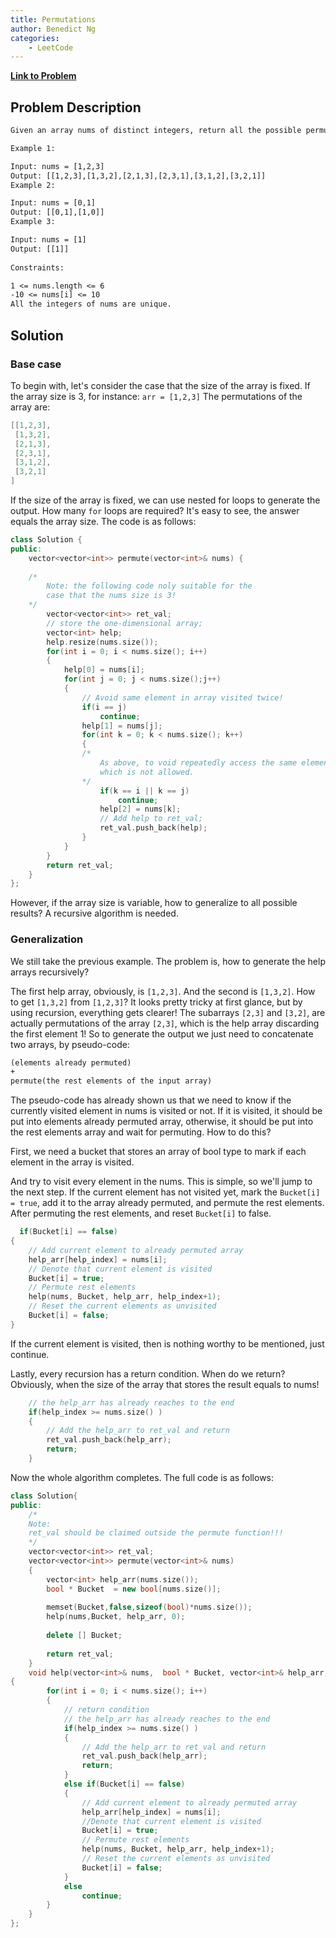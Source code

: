 ```yaml
---
title: Permutations
author: Benedict Ng
categories:
    - LeetCode
---
```

**[Link to Problem](https://leetcode.com/problems/permutations/)**

## Problem Description

```txt
Given an array nums of distinct integers, return all the possible permutations. You can return the answer in any order.

Example 1:

Input: nums = [1,2,3]
Output: [[1,2,3],[1,3,2],[2,1,3],[2,3,1],[3,1,2],[3,2,1]]
Example 2:

Input: nums = [0,1]
Output: [[0,1],[1,0]]
Example 3:

Input: nums = [1]
Output: [[1]]
 
Constraints:

1 <= nums.length <= 6
-10 <= nums[i] <= 10
All the integers of nums are unique.
```

## Solution

### Base case

To begin with, let's consider the case that the size of the array is fixed. If the array size is 3, for instance: `arr = [1,2,3]` The permutations of the array are:

```c++
[[1,2,3],
 [1,3,2],
 [2,1,3],
 [2,3,1],
 [3,1,2],
 [3,2,1]
]
```

If the size of the array is fixed, we can use nested for loops to generate the output. How many `for` loops are required? It's easy to see, the answer equals the array size. The code is as follows:

```c++
class Solution {
public:
    vector<vector<int>> permute(vector<int>& nums) {
  
    /* 
        Note: the following code noly suitable for the 
        case that the nums size is 3!
    */
        vector<vector<int>> ret_val;
        // store the one-dimensional array;
        vector<int> help; 
        help.resize(nums.size());
        for(int i = 0; i < nums.size(); i++)
        {
            help[0] = nums[i];
            for(int j = 0; j < nums.size();j++)
            {   
                // Avoid same element in array visited twice!
                if(i == j)
                    continue;
                help[1] = nums[j];
                for(int k = 0; k < nums.size(); k++)
                {
                /*
                    As above, to void repeatedly access the same element,
                    which is not allowed.
                */
                    if(k == i || k == j)
                        continue;
                    help[2] = nums[k];
                    // Add help to ret_val;
                    ret_val.push_back(help);
                }
            }
        }
        return ret_val;
    }
};
```

 However, if the array size is variable, how to generalize to all possible results? A recursive algorithm is needed.

### Generalization

We still take the previous example. The problem is, how to generate the help arrays recursively?

The first help array, obviously, is `[1,2,3]`. And the second is `[1,3,2]`. How to get `[1,3,2]` from `[1,2,3]`? It looks pretty tricky at first glance, but by using recursion, everything gets clearer! The subarrays `[2,3]` and `[3,2]`, are actually permutations of the array `[2,3]`, which is the help array discarding the first element 1! So to generate the output we just need to concatenate two arrays, by pseudo-code:

```txt
(elements already permuted) 
+
permute(the rest elements of the input array)
```

The pseudo-code has already shown us that we need to know if the currently visited element in nums is visited or not. If it is visited, it should be put into elements already permuted array, otherwise, it should be put into the rest elements array and wait for permuting. How to do this?

First, we need a bucket that stores an array of bool type to mark if each element in the array is visited.

And try to visit every element in the nums. This is simple, so we'll jump to the next step. If the current element has not visited yet,  mark the `Bucket[i] = true`, add it to the array already permuted, and permute the rest elements. After permuting the rest elements, and reset `Bucket[i]`  to false.

```c++
  if(Bucket[i] == false)
{  
    // Add current element to already permuted array
    help_arr[help_index] = nums[i];
    // Denote that current element is visited
    Bucket[i] = true;
    // Permute rest elements
    help(nums, Bucket, help_arr, help_index+1);
    // Reset the current elements as unvisited
    Bucket[i] = false;
}
```

If the current element is visited, then is nothing worthy to be mentioned, just continue.

Lastly, every recursion has a return condition. When do we return? Obviously, when the size of the array that stores the result equals to nums!

```c++
    // the help_arr has already reaches to the end
    if(help_index >= nums.size() )
    {
        // Add the help_arr to ret_val and return
        ret_val.push_back(help_arr);
        return;
    }
```

Now the whole algorithm completes. The full code is as follows:

```c++
class Solution{
public:
    /*
    Note:
    ret_val should be claimed outside the permute function!!!
    */
    vector<vector<int>> ret_val;
    vector<vector<int>> permute(vector<int>& nums) 
    {
        vector<int> help_arr(nums.size());
        bool * Bucket  = new bool[nums.size()];
  
        memset(Bucket,false,sizeof(bool)*nums.size());
        help(nums,Bucket, help_arr, 0);
  
        delete [] Bucket;
  
        return ret_val;
    }
    void help(vector<int>& nums,  bool * Bucket, vector<int>& help_arr, int help_index)
{
        for(int i = 0; i < nums.size(); i++)
        {
            // return condition
            // the help_arr has already reaches to the end
            if(help_index >= nums.size() )
            {
                // Add the help_arr to ret_val and return
                ret_val.push_back(help_arr);
                return;
            }
            else if(Bucket[i] == false)
            {
                // Add current element to already permuted array
                help_arr[help_index] = nums[i];
                //Denote that current element is visited
                Bucket[i] = true;
                // Permute rest elements
                help(nums, Bucket, help_arr, help_index+1);
                // Reset the current elements as unvisited
                Bucket[i] = false;
            }
            else
                continue;
        }
    }
};
```
